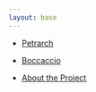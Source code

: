 ```yaml
---
layout: base
---
```


* [Petrarch](./Petrarch/)

* [Boccaccio](./Boccaccio)

* [About the Project](./About)
